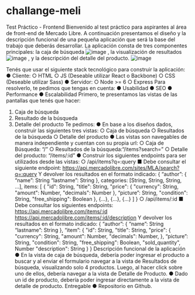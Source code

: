 # challange-meli

Test Práctico - Frontend
Bienvenido al test práctico para aspirantes al área de front-end de Mercado Libre.
A continuación presentamos el diseño y la descripción funcional de una pequeña aplicación que será la
base del trabajo que deberás desarrollar.
La aplicación consta de tres componentes principales: la caja de búsqueda
![image](https://github.com/grodnane/challange-meli/assets/79678502/02274367-164c-4639-bc68-28e45148b2ba)
, la visualización de
resultados
![image](https://github.com/grodnane/challange-meli/assets/79678502/4208ca80-7c2e-4610-a075-5321c804d544)
, y la descripción del detalle del producto.
![image](https://github.com/grodnane/challange-meli/assets/79678502/fff1ebd0-b421-405f-818d-97867b811159)

Tenés que usar el siguiente stack tecnológico para construir la aplicación:
● Cliente:
○ HTML
○ JS (Deseable utilizar React o Backbone)
○ CSS (Deseable utilizar Sass)
● Servidor:
○ Node >= 6
○ Express
Para resolverlo, te pedimos que tengas en cuenta:
● Usabilidad
● SEO
● Performance
● Escalabilidad
Primero, te presentamos las vistas de las pantallas que tenés que hacer:
1. Caja de búsqueda
 2. Resultado de la búsqueda
 3. Detalle del producto
Te pedimos:
● En base a los diseños dados, construir las siguientes tres vistas:
○ Caja de búsqueda
○ Resultados de la búsqueda
○ Detalle del producto
● Las vistas son navegables de manera independiente y cuentan con su propia url:
○ Caja de Búsqueda: “/”
○ Resultados de la búsqueda:“/items?search=”
○ Detalle del producto: “/items/:id”
● Construir los siguientes endpoints para ser utilizados desde las vistas:
○ /api/items?q=:query
■ Debe consultar el siguiente endpoint:
https://api.mercadolibre.com/sites/MLA/search?q=:query
Y devolver los resultados en el formato indicado:
{
 “author”: {
 “name”: String
 “lastname”: String
 },
 categories: [String, String, String, ...],
 items: [
 {
 "id": String,
 "title": String,
 "price": {
 "currency": String,
 "amount": Number,
 "decimals": Number
 },
 “picture”: String,
 "condition": String,
 "free_shipping": Boolean
 },
 {...},
 {...},
 {...}
 ]
}
○ /api/items/:id
■ Debe consultar los siguientes endpoints:
https://api.mercadolibre.com/items/:id
https://api.mercadolibre.com/items/:id/description
Y devolver los resultados en el formato indicado:
{
 “author”: {
 “name”: String
 “lastname”: String
 },
 “item”: {
 "id": String,
 "title": String,
 "price": {
 "currency": String,
 "amount": Number,
 "decimals": Number,
 },
 “picture”: String,
 "condition": String,
 "free_shipping": Boolean,
 "sold_quantity", Number
 "description": String
 }
}
Descripción funcional de la aplicación
● En la vista de caja de búsqueda, debería poder ingresar el producto a buscar y al enviar el
formulario navegar a la vista de Resultados de búsqueda, visualizando solo 4 productos. Luego,
al hacer click sobre uno de ellos, debería navegar a la vista de Detalle de Producto.
● Dado un id de producto, debería poder ingresar directamente a la vista de detalle de producto.
Entregable
● Repositorio en Github.
